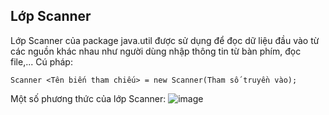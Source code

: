 ## Lớp Scanner

Lớp Scanner của package java.util được sử dụng để đọc dữ liệu đầu vào từ các nguồn khác nhau như người dùng nhập thông tin từ bàn phím, đọc file,...
Cú pháp:

`Scanner <Tên biến tham chiếu> = new Scanner(Tham số truyền vào);`

Một số phương thức của lớp Scanner:
![image](https://user-images.githubusercontent.com/70504465/114335956-1d024180-9b78-11eb-89ff-6853ef75f8c2.png)


